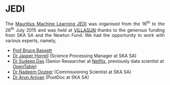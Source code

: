 <h1>JEDI</h1>

<section>
	<p align="justify">The <a href="https://sites.google.com/a/ska.ac.za/ml-jedi-mauritius/home">Mauritius Machine Learning JEDI</a> was organised from the 16<sup>th</sup> to the 26<sup>th</sup> July 2015 and was held at <a href="http://www.villasun.mu/">VILLASUN</a> thanks to the generous funding from SKA SA and the Newton Fund. We had the opportunity to work with various experts, namely, 	
	<ul>
  	<li><a href="https://cosmoaims.wordpress.com/2010/01/01/bruce-bassett/">Prof Bruce Bassett</a></li>
  	<li><a href="https://www.linkedin.com/in/jasper-horrell-64a93937">Dr Jasper Horrell</a> (Science Processing Manager at SKA SA)</li>
  	<li><a href="https://www.linkedin.com/in/datamusing">Dr Sudeep Das</a> (Senior Researcher at <a href="https://www.netflix.com/">Netflix</a>, previously data scientist at <a href="http://www.opentable.com/start/home">OpenTable</a>)</li>
  	<li><a href="https://www.linkedin.com/in/oozeer-nadeem-100776b2">Dr Nadeem Oozeer</a> (Commissioning Scientist at SKA SA)</li>
  	<li><a href="https://sites.google.com/site/arunsworldonnet/home">Dr Arun Aniyan</a> (PostDoc at SKA SA)</li>
	</ul>
	</p>  








<!--
This is a comment
	<p align="justify"> In words, <a></p>
* * * *

## Link to File and Webpage

Link to another file in GitHub itself: [myFileName](Thesis/simple_ref.md)

Link to arXiv for example: [arXiv](http://arxiv.org/)

* * * *

## Font Format

_This creates italic text_

__Whereas this creates bold texts__

* * * *
-->






